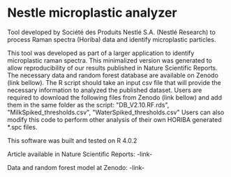 # Nestle microplastic analyzer
Tool developed by Société des Produits Nestlé S.A. (Nestlé Research) to process Raman spectra (Horiba) data and identify microplastic particles.

This tool was developed as part of a larger application to identify microplastic raman spectra.
This minimalized version was generated to allow reproducibility of our results published in Nature Scientific Reports.
The necessary data and random forest database are available on Zenodo (link bellow). The R script should take an input csv file that will provide the necessary information to analyzed the published dataset.
Users are required to download the following files from Zenodo (link bellow) and add them in the same folder as the script: "DB_V2.10.RF.rds", "MilkSpiked_thresholds.csv", "WaterSpiked_thresholds.csv"
Users can also modify this code to perform other analysis of their own HORIBA generated *.spc files.

This software was built and tested on R 4.0.2

Article available in Nature Scientific Reports:
-link-

Data and random forest model at Zenodo:
-link-
